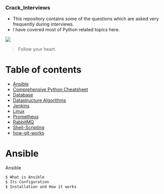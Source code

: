 ### Crack_Interviews

- This repository contains some of the questions which are asked very frequently during interviews.
- I have covered most of Python related topics here.  


![](https://pandao.github.io/editor.md/examples/images/4.jpg)
> Follow your heart.

Table of contents
=================

<!--ts-->
   * [Ansible](#Ansible)
   * [Comprehensive Python Cheatsheet](#Comprehensive-Python-Cheatsheet)
   * [Database](#Database)
   * [Datastructure Algorithms](#Datastructure-Algorithms)
   * [Jenkins](#Jenkins)
   * [Linux](#Linux)
   * [Prometheus](#Prometheus)
   * [RabbitMQ](#RabbitMQ)
   * [Shell-Scripting](#Shell-Scripting)
   * [how-git-works](#how-git-works)
<!--te-->

Ansible
============

Ansible 
```bash
$ What is Ansible
$ Its Configuration
$ Installation and How it works
```



